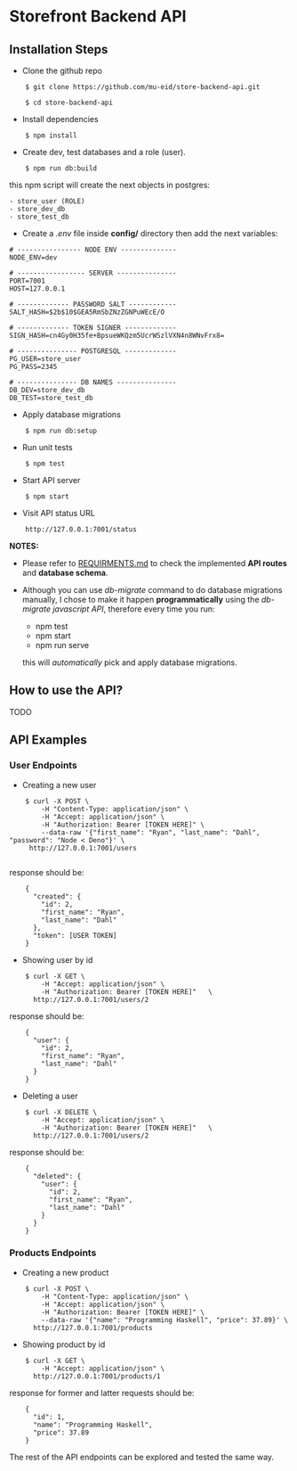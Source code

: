 # Storefront Backend API

## Installation Steps

-   Clone the github repo

```
    $ git clone https://github.com/mu-eid/store-backend-api.git

    $ cd store-backend-api
```

-   Install dependencies

```
    $ npm install
```

-   Create dev, test databases and a role (user).

```
    $ npm run db:build
```

this npm script will create the next objects in postgres:

    - store_user (ROLE)
    - store_dev_db
    - store_test_db

-   Create a _.env_ file inside **config/** directory then add the next variables:

```
# ---------------- NODE ENV --------------
NODE_ENV=dev

# ----------------- SERVER ---------------
PORT=7001
HOST=127.0.0.1

# ------------- PASSWORD SALT ------------
SALT_HASH=$2b$10$GEA5RmSbZNzZGNPuWEcE/O

# ------------- TOKEN SIGNER -------------
SIGN_HASH=cn4Gy0H35fe+BpsueWKQzm5UcrWSzlVXN4n8WNvFrx8=

# --------------- POSTGRESQL -------------
PG_USER=store_user
PG_PASS=2345

# --------------- DB NAMES ---------------
DB_DEV=store_dev_db
DB_TEST=store_test_db
```

-   Apply database migrations

```
    $ npm run db:setup
```

-   Run unit tests

```
    $ npm test
```

-   Start API server

```
    $ npm start
```

-   Visit API status URL

```
    http://127.0.0.1:7001/status
```

**NOTES:**

-   Please refer to [REQUIRMENTS.md](REQUIREMENTS.md) to check the implemented **API routes** and **database schema**.
-   Although you can use _db-migrate_ command to do database migrations manually, I chose to make it happen **programmatically** using the _db-migrate javascript API_, therefore every time you run:

    -   npm test
    -   npm start
    -   npm run serve

    this will _automatically_ pick and apply database migrations.

## How to use the API?

TODO

## API Examples

### User Endpoints

-   Creating a new user

```
    $ curl -X POST \
        -H "Content-Type: application/json" \
        -H "Accept: application/json" \
        -H "Authorization: Bearer [TOKEN HERE]" \
        --data-raw '{"first_name": "Ryan", "last_name": "Dahl", "password": "Node < Deno"}' \
     http://127.0.0.1:7001/users


```

response should be:

```
    {
      "created": {
        "id": 2,
        "first_name": "Ryan",
        "last_name": "Dahl"
      },
      "token": [USER TOKEN]
    }
```

-   Showing user by id

```
    $ curl -X GET \
        -H "Accept: application/json" \
        -H "Authorization: Bearer [TOKEN HERE]"   \
      http://127.0.0.1:7001/users/2
```

response should be:

```
    {
      "user": {
        "id": 2,
        "first_name": "Ryan",
        "last_name": "Dahl"
      }
    }
```

-   Deleting a user

```
    $ curl -X DELETE \
        -H "Accept: application/json" \
        -H "Authorization: Bearer [TOKEN HERE]"   \
      http://127.0.0.1:7001/users/2
```

response should be:

```
    {
      "deleted": {
        "user": {
          "id": 2,
          "first_name": "Ryan",
          "last_name": "Dahl"
        }
      }
    }
```

### Products Endpoints

-   Creating a new product

```
    $ curl -X POST \
        -H "Content-Type: application/json" \
        -H "Accept: application/json" \
        -H "Authorization: Bearer [TOKEN HERE]" \
        --data-raw '{"name": "Programming Haskell", "price": 37.89}' \
      http://127.0.0.1:7001/products

```

-   Showing product by id

```
    $ curl -X GET \
        -H "Accept: application/json" \
      http://127.0.0.1:7001/products/1
```

response for former and latter requests should be:

```
    {
      "id": 1,
      "name": "Programming Haskell",
      "price": 37.89
    }
```

The rest of the API endpoints can be explored and tested the same way.
